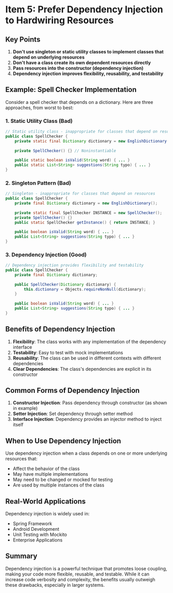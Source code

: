 # Item 5: Prefer Dependency Injection to Hardwiring Resources

## Key Points

1. **Don't use singleton or static utility classes to implement classes that depend on underlying resources**
2. **Don't have a class create its own dependent resources directly**
3. **Pass resources into the constructor (dependency injection)**
4. **Dependency injection improves flexibility, reusability, and testability**

## Example: Spell Checker Implementation

Consider a spell checker that depends on a dictionary. Here are three approaches, from worst to best:

### 1. Static Utility Class (Bad)
```java
// Static utility class - inappropriate for classes that depend on resources
public class SpellChecker {
    private static final Dictionary dictionary = new EnglishDictionary();
    
    private SpellChecker() {} // Noninstantiable
    
    public static boolean isValid(String word) { ... }
    public static List<String> suggestions(String typo) { ... }
}
```

### 2. Singleton Pattern (Bad)
```java
// Singleton - inappropriate for classes that depend on resources
public class SpellChecker {
    private final Dictionary dictionary = new EnglishDictionary();
    
    private static final SpellChecker INSTANCE = new SpellChecker();
    private SpellChecker() {}
    public static SpellChecker getInstance() { return INSTANCE; }
    
    public boolean isValid(String word) { ... }
    public List<String> suggestions(String typo) { ... }
}
```

### 3. Dependency Injection (Good)
```java
// Dependency injection provides flexibility and testability
public class SpellChecker {
    private final Dictionary dictionary;
    
    public SpellChecker(Dictionary dictionary) {
        this.dictionary = Objects.requireNonNull(dictionary);
    }
    
    public boolean isValid(String word) { ... }
    public List<String> suggestions(String typo) { ... }
}
```

## Benefits of Dependency Injection

1. **Flexibility**: The class works with any implementation of the dependency interface
2. **Testability**: Easy to test with mock implementations
3. **Reusability**: The class can be used in different contexts with different dependencies
4. **Clear Dependencies**: The class's dependencies are explicit in its constructor

## Common Forms of Dependency Injection

1. **Constructor Injection**: Pass dependency through constructor (as shown in example)
2. **Setter Injection**: Set dependency through setter method
3. **Interface Injection**: Dependency provides an injector method to inject itself

## When to Use Dependency Injection

Use dependency injection when a class depends on one or more underlying resources that:
- Affect the behavior of the class
- May have multiple implementations
- May need to be changed or mocked for testing
- Are used by multiple instances of the class

## Real-World Applications

Dependency injection is widely used in:
- Spring Framework
- Android Development
- Unit Testing with Mockito
- Enterprise Applications

## Summary

Dependency injection is a powerful technique that promotes loose coupling, making your code more flexible, reusable, and testable. While it can increase code verbosity and complexity, the benefits usually outweigh these drawbacks, especially in larger systems.
